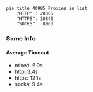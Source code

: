 
```mermaid
pie title 40985 Proxies in list
    "HTTP" : 28365
    "HTTPS": 10846
    "SOCKS" : 8963
```

### Some Info
#### Average Timeout

- mixed: 6.0s
- http: 3.4s
- https: 12.1s
- socks: 9.4s
